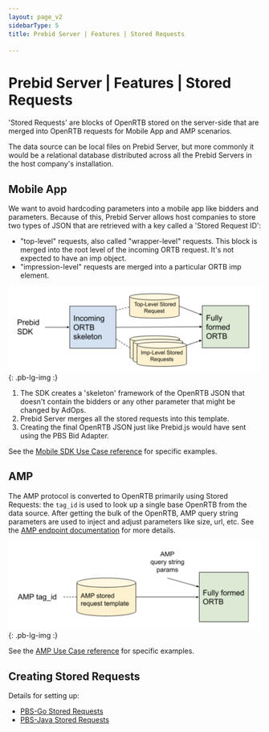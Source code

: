 ```yaml
---
layout: page_v2
sidebarType: 5
title: Prebid Server | Features | Stored Requests

---
```


# Prebid Server | Features | Stored Requests

'Stored Requests' are blocks of OpenRTB stored on the server-side that are merged into 
OpenRTB requests for Mobile App and AMP scenarios.

The data source can be local files on Prebid Server, but more commonly it would be a relational
database distributed across all the Prebid Servers in the host company's installation.

## Mobile App

We want to avoid hardcoding parameters into a mobile app like bidders and parameters. Because of this, Prebid Server allows host companies to store two types of JSON that are retrieved with a key called a 'Stored Request ID':

- "top-level" requests, also called "wrapper-level" requests. This block is merged into the root level of the incoming ORTB request. It's not expected to have an imp object.
- "impression-level" requests are merged into a particular ORTB imp element.

![App stored request model](/assets/images/prebid-server/stored-requests-app.png){: .pb-lg-img :}

1. The SDK creates a 'skeleton' framework of the OpenRTB JSON that doesn't
contain the bidders or any other parameter that might be changed by AdOps.
2. Prebid Server merges all the stored requests into this template.
3. Creating the final OpenRTB JSON just like Prebid.js would have sent using the PBS Bid Adapter.

See the [Mobile SDK Use Case reference](/prebid-server/use-cases/pbs-sdk.html) for specific examples.

## AMP

The AMP protocol is converted to OpenRTB primarily using Stored Requests: the `tag_id` is used to look up
a single base OpenRTB from the data source. After getting the bulk of the OpenRTB, AMP query string parameters
are used to inject and adjust parameters like size, url, etc. See the [AMP endpoint documentation](/prebid-server/endpoints/openrtb2/pbs-endpoint-amp.html) for more details.

![AMP stored request model](/assets/images/prebid-server/stored-requests-amp.png){: .pb-lg-img :}

See the [AMP Use Case reference](/prebid-server/use-cases/pbs-amp.html) for specific examples.

## Creating Stored Requests

Details for setting up:
- [PBS-Go Stored Requests](/prebid-server/features/pbs-storedreqs-go.html)
- [PBS-Java Stored Requests](/prebid-server/features/pbs-storedreqs-java.html)
